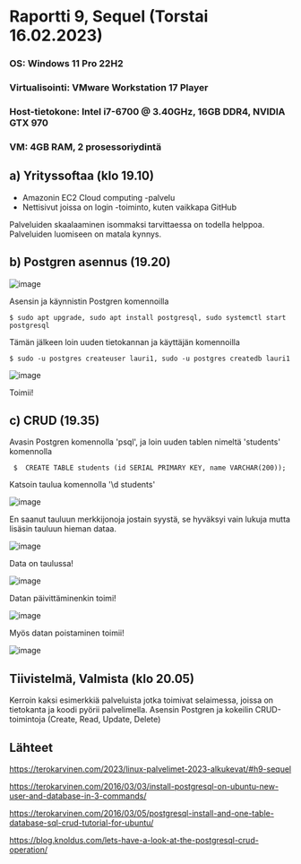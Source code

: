 # Raportti 9, Sequel (Torstai 16.02.2023)

### OS: Windows 11 Pro 22H2
### Virtualisointi: VMware Workstation 17 Player
### Host-tietokone: Intel i7-6700 @ 3.40GHz, 16GB DDR4, NVIDIA GTX 970
### VM: 4GB RAM, 2 prosessoriydintä

## a) Yrityssoftaa (klo 19.10)

 - Amazonin EC2 Cloud computing -palvelu
 - Nettisivut joissa on login -toiminto, kuten vaikkapa GitHub

Palveluiden skaalaaminen isommaksi tarvittaessa on todella helppoa.
Palveluiden luomiseen on matala kynnys.


## b) Postgren asennus (19.20)

![image](https://user-images.githubusercontent.com/122888655/219441693-2db28247-8132-4332-be79-c63de8969e88.png)

Asensin ja käynnistin Postgren komennoilla 

    $ sudo apt upgrade, sudo apt install postgresql, sudo systemctl start postgresql
    
Tämän jälkeen loin uuden tietokannan ja käyttäjän komennoilla 


    $ sudo -u postgres createuser lauri1, sudo -u postgres createdb lauri1
    

![image](https://user-images.githubusercontent.com/122888655/219443911-8f2f73f2-2f3e-4350-a627-37a64699f410.png)

Toimii!

## c) CRUD (19.35)

Avasin Postgren komennolla 'psql', ja loin uuden tablen nimeltä 'students' komennolla

     $  CREATE TABLE students (id SERIAL PRIMARY KEY, name VARCHAR(200));
     
Katsoin taulua komennolla '\d students'

![image](https://user-images.githubusercontent.com/122888655/219445876-ae399f14-2596-406c-b204-b90580122592.png)

En saanut tauluun merkkijonoja jostain syystä, se hyväksyi vain lukuja mutta lisäsin tauluun hieman dataa.


![image](https://user-images.githubusercontent.com/122888655/219447646-cbf1f0b2-0950-466a-bf5e-c530f8c1c950.png)

Data on taulussa!

![image](https://user-images.githubusercontent.com/122888655/219447853-32bc3d2b-aa5c-4158-9ad9-5d77e16328d7.png)

Datan päivittäminenkin toimi!

![image](https://user-images.githubusercontent.com/122888655/219449456-ece8812e-a2a5-4b68-bd19-0d176e29cc4a.png)

Myös datan poistaminen toimii!

![image](https://user-images.githubusercontent.com/122888655/219450190-78428852-042c-4c51-b6c9-cfcab300da82.png)

## Tiivistelmä, Valmista (klo 20.05)

Kerroin kaksi esimerkkiä palveluista jotka toimivat selaimessa, joissa on tietokanta ja koodi pyörii palvelimella. Asensin Postgren ja kokeilin CRUD-toimintoja (Create, Read, Update, Delete)

## Lähteet 

https://terokarvinen.com/2023/linux-palvelimet-2023-alkukevat/#h9-sequel

https://terokarvinen.com/2016/03/03/install-postgresql-on-ubuntu-new-user-and-database-in-3-commands/

https://terokarvinen.com/2016/03/05/postgresql-install-and-one-table-database-sql-crud-tutorial-for-ubuntu/

https://blog.knoldus.com/lets-have-a-look-at-the-postgresql-crud-operation/
